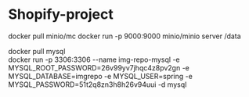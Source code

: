# Shopify-project
docker pull minio/mc 
docker run -p 9000:9000 minio/minio server /data
 
docker pull mysql    
docker run -p 3306:3306 --name img-repo-mysql -e MYSQL_ROOT_PASSWORD=26v99yv7jhqc4z8pv2gn -e MYSQL_DATABASE=imgrepo -e MYSQL_USER=spring -e MYSQL_PASSWORD=51t2q8zn3h8h26v94uui -d mysql   
